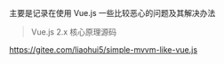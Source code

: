 主要是记录在使用 Vue.js 一些比较恶心的问题及其解决办法

> Vue.js 2.x 核心原理源码

https://gitee.com/liaohui5/simple-mvvm-like-vue.js
